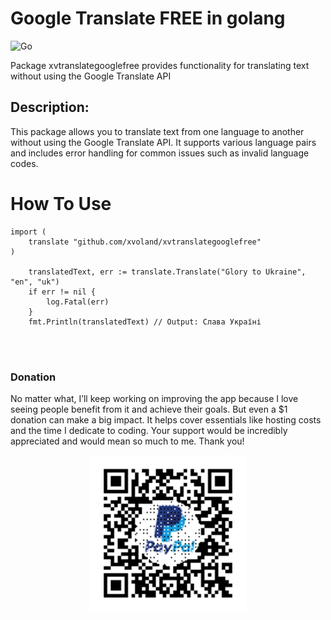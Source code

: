# Google Translate FREE in golang

![Go](https://github.com/xvoland/xvtranslategooglefree/actions/workflows/go.yml/badge.svg)


Package xvtranslategooglefree provides functionality for translating text without using the Google Translate API

## Description:
This package allows you to translate text from one language to another without using the Google Translate API.
It supports various language pairs and includes error handling for common issues such as invalid language codes.

# How To Use

```golang
import (
	translate "github.com/xvoland/xvtranslategooglefree"
)

    translatedText, err := translate.Translate("Glory to Ukraine", "en", "uk")
    if err != nil {
        log.Fatal(err)
    }
    fmt.Println(translatedText) // Output: Слава Україні
```

<br /><br />
### Donation

No matter what, I’ll keep working on improving the app because I love seeing people benefit from it and achieve their goals. But even a $1 donation can make a big impact. It helps cover essentials like hosting costs and the time I dedicate to coding. Your support would be incredibly appreciated and would mean so much to me. Thank you!

<p align="center">
  <a href="https://paypal.me/xvoland" target="blank"><img align="center" src="https://raw.githubusercontent.com/xvoland/xvoland/main/images/paypal.png" alt="PayPal" width="250" /></a>
</p>